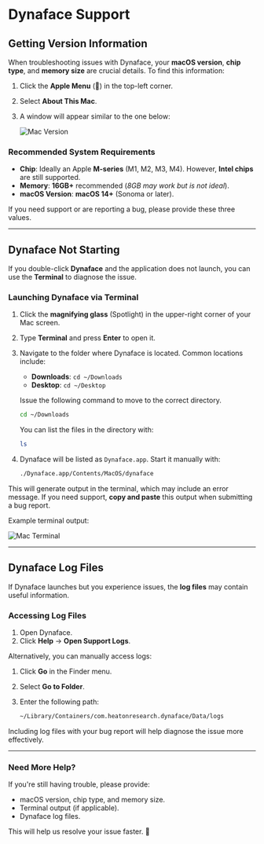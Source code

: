 # Dynaface Support

## Getting Version Information

When troubleshooting issues with Dynaface, your **macOS version**, **chip type**, and **memory size** are crucial details. To find this information:

1. Click the **Apple Menu** () in the top-left corner.
2. Select **About This Mac**.
3. A window will appear similar to the one below:

   ![Mac Version](https://s3.us-east-1.amazonaws.com/data.heatonresearch.com/images/facial/site/mac_info.jpg)

### Recommended System Requirements

- **Chip**: Ideally an Apple **M-series** (M1, M2, M3, M4). However, **Intel chips** are still supported.
- **Memory**: **16GB+** recommended (_8GB may work but is not ideal_).
- **macOS Version**: **macOS 14+** (Sonoma or later).

If you need support or are reporting a bug, please provide these three values.

---

## Dynaface Not Starting

If you double-click **Dynaface** and the application does not launch, you can use the **Terminal** to diagnose the issue.

### Launching Dynaface via Terminal

1. Click the **magnifying glass** (Spotlight) in the upper-right corner of your Mac screen.
2. Type **Terminal** and press **Enter** to open it.
3. Navigate to the folder where Dynaface is located. Common locations include:

   - **Downloads**: `cd ~/Downloads`
   - **Desktop**: `cd ~/Desktop`

   Issue the following command to move to the correct directory.

   ```sh
   cd ~/Downloads
   ```

   You can list the files in the directory with:

   ```sh
   ls
   ```

4. Dynaface will be listed as `Dynaface.app`. Start it manually with:

   ```sh
   ./Dynaface.app/Contents/MacOS/dynaface
   ```

This will generate output in the terminal, which may include an error message. If you need support, **copy and paste** this output when submitting a bug report.

Example terminal output:

![Mac Terminal](https://s3.us-east-1.amazonaws.com/data.heatonresearch.com/images/facial/site/mac_terminal.jpg)

---

## Dynaface Log Files

If Dynaface launches but you experience issues, the **log files** may contain useful information.

### Accessing Log Files

1. Open Dynaface.
2. Click **Help** → **Open Support Logs**.

Alternatively, you can manually access logs:

1. Click **Go** in the Finder menu.
2. Select **Go to Folder**.
3. Enter the following path:

   ```sh
   ~/Library/Containers/com.heatonresearch.dynaface/Data/logs
   ```

Including log files with your bug report will help diagnose the issue more effectively.

---

### Need More Help?

If you're still having trouble, please provide:

- macOS version, chip type, and memory size.
- Terminal output (if applicable).
- Dynaface log files.

This will help us resolve your issue faster. 🚀
